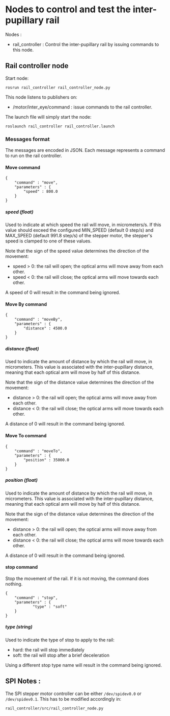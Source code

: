# Nodes to control and test the inter-pupillary rail

Nodes :
  * rail_controller : Control the inter-pupillary rail by issuing commands to this node.

## Rail controller node

Start node:
```
rosrun rail_controller rail_controller_node.py
```

This node listens to publishers on:
 * /motor/inter_eye/command : issue commands to the rail controller.

The launch file will simply start the node:
```
roslaunch rail_controller rail_controller.launch
```

### Messages format
The messages are encoded in JSON. Each message represents a command to run on the rail controller.

#### Move command
```
{
    "command" : "move",
    "parameters" : {
        "speed" : 800.0
    }
}
```

##### speed (float)
Used to indicate at which speed the rail will move, in micrometers/s.
If this value should exceed the configured MIN_SPEED (default 0 step/s) and MAX_SPEED 
(default 991.8 step/s) of the stepper motor, the stepper's speed is clamped to one of these 
values.

Note that the sign of the speed value determines the direction of the movement:
 * speed > 0: the rail will open; the optical arms will move away from each other.
 * speed < 0: the rail will close; the optical arms will move towards each other.
 
A speed of 0 will result in the command being ignored.

#### Move By command
```
{
    "command" : "moveBy",
    "parameters" : {
        "distance" : 4500.0
    }
}
```

##### distance (float)
Used to indicate the amount of distance by which the rail will move, in micrometers.
This value is associated with the inter-pupillary distance, meaning that each optical arm
will move by half of this distance.

Note that the sign of the distance value determines the direction of the movement:
 * distance > 0: the rail will open; the optical arms will move away from each other.
 * distance < 0: the rail will close; the optical arms will move towards each other.
 
A distance of 0 will result in the command being ignored.

#### Move To command
```
{
    "command" : "moveTo",
    "parameters" : {
        "position" : 35000.0
    }
}
```

##### position (float)
Used to indicate the amount of distance by which the rail will move, in micrometers.
This value is associated with the inter-pupillary distance, meaning that each optical arm
will move by half of this distance.

Note that the sign of the distance value determines the direction of the movement:
 * distance > 0: the rail will open; the optical arms will move away from each other.
 * distance < 0: the rail will close; the optical arms will move towards each other.
 
A distance of 0 will result in the command being ignored.
#### stop command
Stop the movement of the rail. If it is not moving, the command does nothing.

```
{
    "command" : "stop",
    "parameters" : {
            "type" : "soft"
    }
}
```

##### type (string)
Used to indicate the type of stop to apply to the rail:
 * hard: the rail will stop immediately
 * soft: the rail will stop after a brief deceleration

Using a different stop type name will result in the command being ignored.

## SPI Notes :
The SPI stepper motor controller can be either `/dev/spidev0.0` or `/dev/spidev0.1`. 
This has to be modified accordingly in:

```
rail_controller/src/rail_controller_node.py
```
